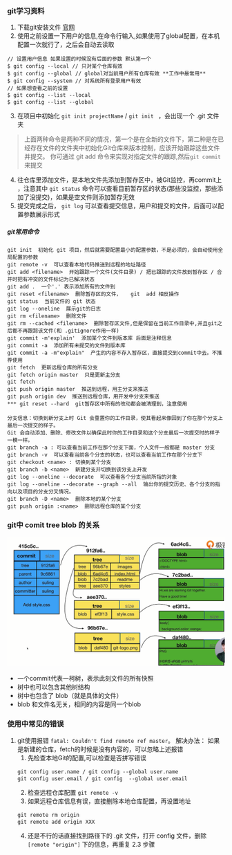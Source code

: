 ### git学习资料
1. 下载git安装文件 [官网](https://git-scm.com/downloads)
2. 使用之前设置一下用户的信息,在命令行输入,如果使用了global配置，在本机配置一次就行了，之后会自动去读取
```shell
// 设置用户信息 如果设置的时候没有后面的参数 默认第一个
$ git config --local // 只对某个仓库有效
$ git config --global // global对当前用户所有仓库有效 **工作中最常用**
$ git config --system // 对系统所有登录用户有效
// 如果想查看之前的设置
$ git config --list --local
$ git config --list --global
```
3. 在项目中初始化 `git init projectName` / `git init ` ，会出现一个 .git 文件夹
> 上面两种命令是两种不同的情况，第一个是在全新的文件下，第二种是在已经存在文件的文件夹中初始化Git仓库来版本控制，应该开始跟踪这些文件并提交。 你可通过 git add 命令来实现对指定文件的跟踪,然后`git commit` 来提交

4. 往仓库里添加文件，是本地文件先添加到暂存区中，被Git监控，再commit上 ，注意其中 `git status` 命令可以查看目前暂存区的状态(那些没监控，那些添加了没提交)，如果是空文件则添加暂存无效
5. 提交完成之后， `git log` 可以查看提交信息，用户和提交的文件，后面可以配置参数展示形式


##### git常用命令
```shell
git init  初始化 git 项目，然后就需要配置最小的配置参数，不是必须的，会自动使用全局配置的参数
git remote -v  可以查看本地代码推送到远程的地址路径
git add <filename>  开始跟踪一个文件(文件目录) / 把已跟踪的文件放到暂存区 / 合并时把有冲突的文件标记为已解决状态
git add .  一个'.' 表示添加所有的文件到
git reset <filename>  删除暂存区的文件，   git  add 相反操作
git status  当前文件的 git 状态
git log --oneline  展示git的日志
git rm <filename>  删除文件
git rm --cached <filename>  删除暂存区文件,但是保留在当前工作目录中,并且git之后都不再跟踪该文件(和 .gitignore作用一样)
git commit -m'explain'  添加某个文件到版本库 后面是注释信息
git commit -a  添加所有未提交的文件到版本库
git commit -a -m"explain"  产生的内容不存入暂存区，直接提交到commit中去。不推荐使用
git fetch  更新远程仓库的所有分支
git fetch origin master  只是更新主分支
git fetch 
git push origin master  推送到远程，用主分支来推送
git push origin dev  推送到远程仓库，用开发中分支来推送
*** git reset --hard  git暂存区中所有的改动都会被清理到，注意使用

分支信息：切换到新分支上时 Git 会重置你的工作目录，使其看起来像回到了你在那个分支上最后一次提交的样子。 
Git 会自动添加、删除、修改文件以确保此时你的工作目录和这个分支最后一次提交时的样子一模一样。
git branch -a : 可以查看当前工作在那个分支下面，个人文件一般都是 master 分支
git branch -v  可以查看当前各个分支的状态，也可以查看当前工作在那个分支下
git checkout <name> : 切换到某个分支
git branch -b <name>  新建分支并切换到该分支上开发
git log --oneline --decorate  可以查看各个分支当前所指的对象
git log --oneline --decorate --graph --all  输出你的提交历史、各个分支的指向以及项目的分支分叉情况。
git branch -D <name>  删除本地的某个分支
git push origin :<name>  删除远程仓库的某个分支
```

### git中 comit  tree   blob 的关系
![commit/tree/blob关系图](../resouce/imgs/git04.png)

- 一个commit代表一柯树，表示此刻文件的所有快照
- 树中也可以包含其他树结构
- 树中也包含了 blob（就是具体的文件）
- blob 和文件名无关，相同的内容是同一个blob


### 使用中常见的错误
1. git使用报错 `fatal: Couldn't find remote ref master`。
    解决办法： 如果是新建的仓库，fetch的时候是没有内容的，可以忽略上述报错
    1. 先检查本地Git的配置,可以检查是否拼写错误
    ```shell
    git config user.name / git config --global user.name
    git config user.email / git config  --global user.email
    ```
    2. 检查远程仓库配置 `git remote -v`
    3. 如果远程仓库信息有误，直接删除本地仓库配置，再设置地址
    ```shell
    git remote rm origin
    git remote add origin XXX
    ```
    4. 还是不行的话直接找到路径下的 .git 文件，打开 config 文件，删除 `[remote "origin"]` 下的信息，再重复 2.3 步骤